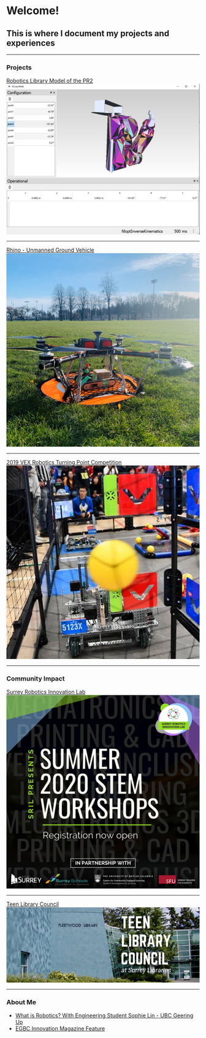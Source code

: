 # Welcome! 
## This is where I document my projects and experiences

---

### Projects

<a href="/pr2">
   Robotics Library Model of the PR2
   <img src="images/PR2.png">
</a>

---
<a href="/rhino">
   Rhino - Unmanned Ground Vehicle
   <img src="images/CondorSquare.heic"> 
</a>

---
<a href="/VEX2019">
   2019 VEX Robotics Turning Point Competition
   <img src="images/VEX2019.png"> 
</a>

---

### Community Impact
<a href="/SRIL">
   Surrey Robotics Innovation Lab
   <img src="images/SRIL2020.png"> 
</a>

---
<a href="/TLC">
   Teen Library Council
   <img src="images/TLC/tlc.png"> 
</a>

---

### About Me

- [What is Robotics? With Engineering Student Sophie Lin - UBC Geering Up](https://www.youtube.com/watch?v=LW0tiQdmUns)
- [EGBC Innovation Magazine Feature](https://user-yinucac.cld.bz/INNOVATION-July-August-20201/20/)



